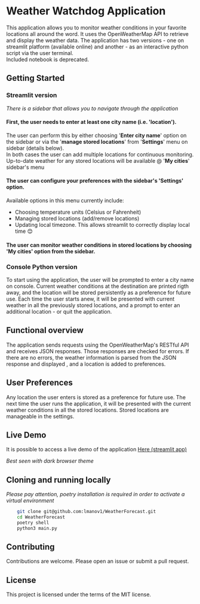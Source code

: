 # Weather Watchdog Application

This application allows you to monitor weather conditions in your favorite locations all around the word. It uses the OpenWeatherMap API to retrieve and display the weather data.
The application has two versions - one on streamlit platform (available online) 
and another - as an interactive python script via the user terminal.   
Included notebook is deprecated.

## Getting Started
### Streamlit version

*There is a sidebar that allows you to navigate through the application*

#### First, the user needs to enter at least one city name (i.e. 'location').
The user can perform this by either choosing '**Enter city name**' option on the sidebar or via the '**manage stored locations**' from '**Settings**' menu on sidebar (details below).   
In both cases the user can add multiple locations for continuous monitoring.    
Up-to-date weather for any stored locations will be available @ '**My cities**' sidebar's menu

#### The user can configure your preferences with the sidebar's '**Settings**' option.    
Available options in this menu currently include:
* Choosing temperature units (Celsius or Fahrenheit)
* Managing stored locations (add/remove locations)   
* Updating local timezone. This allows streamlit to correctly display local time 😊

#### The user can monitor weather conditions in stored locations by choosing '**My cities**' option from the sidebar.

### Console Python version

To start using the application, the user will be prompted to enter a city name on console. Current weather conditions at the destination are printed rigth away, and the location will be stored persistently as a preference for future use. Each time the user starts anew, it will be presented with current weather in all the previously stored locations, and a prompt to enter an additional location - or quit the application. 
## Functional overview

The application sends requests using the OpenWeatherMap's RESTful API and receives JSON responses. Those responses are checked for errors. If there are no errors, the weather information is parsed from the JSON response and displayed , and a location is added to preferences.

## User Preferences

Any location the user enters is stored as a preference for future use. The next time the user runs the application, it will be presented with the current weather conditions in all the stored locations.
Stored locations are manageable in the settings.

## Live Demo

It is possible to access a live demo of the application [Here (streamlit app)](https://weatherforecast-bfegqddtv7ftqphrzzq84d.streamlit.app/ "Weather Watchdog")

*Best seen with dark browser theme*

## Cloning and running locally 
*Please pay attention, poetry installation is required in order to activate a virtual environment*
```bash
    git clone git@github.com:lmanov1/WeatherForecast.git
    cd WeatherForecast
    poetry shell
    python3 main.py
```

## Contributing

Contributions are welcome. Please open an issue or submit a pull request.

## License

This project is licensed under the terms of the MIT license.